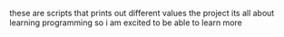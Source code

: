 these are scripts that prints out different values
the project its all about learning programming so i am excited 
to be able to learn more  
